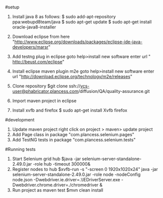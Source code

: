 #setup
1. Install java 8 as follows:
	$ sudo add-apt-repository ppa:webupd8team/java
	$ sudo apt-get update
	$ sudo apt-get install oracle-java8-installer

2. Download eclipse from here "http://www.eclipse.org/downloads/packages/eclipse-ide-java-developers/marsr"

3. Add testng plug in eclipse 
   goto help>install new software
   enter url " http://beust.com/eclipse"
4. Install eclipse maven plugin m2e
	goto help>install new software
    enter url "http://download.eclipse.org/technology/m2e/releases"
5. Clone repository
	$git clone ssh://vcs-user@phabricator.plancess.com/diffusion/QA/quality-assurance.git
6. Import maven project in eclipse
7. Install xvfb and firefox
   $ sudo apt-get install Xvfb firefox


#development

1. Update maven project
   right click on project > maven> update project
2. Add Page class in package "com.plancess.selenium.pages"
3. Add TestNG tests in  package "com.plancess.selenium.tests"

#Running tests

1. Start Selenium grid hub 
 	$java -jar selenium-server-standalone-2.49.0.jar -role hub -timeout 300000&
2. Register nodes to hub 
	$xvfb-run -s "-screen 0 1920x1020x24" java -jar selenium-server-standalone-2.49.0.jar -role node -nodeConfig node.json -Dwebdriver.ie.driver=.\IEDriverServer.exe -Dwebdriver.chrome.driver=./chromedriver & 
3. Run project as maven test
	$mvn clean install



